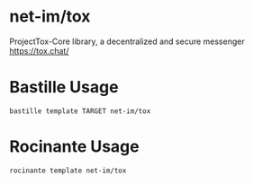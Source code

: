 # net-im/tox
ProjectTox-Core library, a decentralized and secure messenger
https://tox.chat/

# Bastille Usage
```shell
bastille template TARGET net-im/tox
```

# Rocinante Usage
```shell
rocinante template net-im/tox
```
